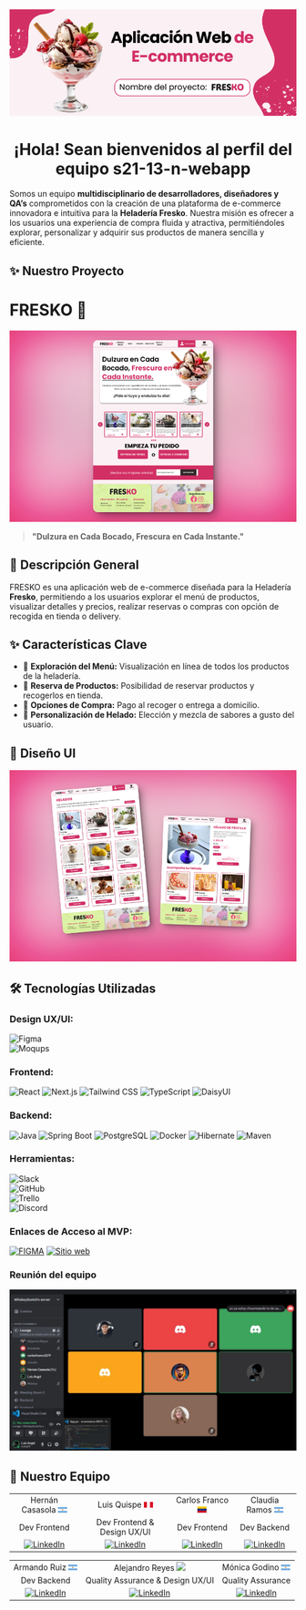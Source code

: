 <div align="center">
<img src="https://github.com/No-Country-simulation/s21-13-n-webapp/blob/main/img/Portada Fresko.png" alt="equipoportada" />
</div>

<h1 align="center">¡Hola! Sean bienvenidos al perfil del equipo s21-13-n-webapp </h1>

Somos un equipo **multidisciplinario de desarrolladores, diseñadores y QA’s** comprometidos con la creación de una plataforma de e-commerce innovadora e intuitiva para la **Heladería Fresko**. Nuestra misión es ofrecer a los usuarios una experiencia de compra fluida y atractiva, permitiéndoles explorar, personalizar y adquirir sus productos de manera sencilla y eficiente.

## ✨ Nuestro Proyecto

# FRESKO 🍦

<div align="center">
<img src="https://github.com/No-Country-simulation/s21-13-n-webapp/blob/main/img/HomeFresko.png" alt="portada" />
</div>

> **"Dulzura en Cada Bocado, Frescura en Cada Instante."**

## 📌 Descripción General

FRESKO es una aplicación web de e-commerce diseñada para la Heladería **Fresko**, permitiendo a los usuarios explorar el menú de productos, visualizar detalles y precios, realizar reservas o compras con opción de recogida en tienda o delivery.

## ✨ Características Clave

- 📜 **Exploración del Menú:** Visualización en línea de todos los productos de la heladería.
- 🛒 **Reserva de Productos:** Posibilidad de reservar productos y recogerlos en tienda.
- 🚚 **Opciones de Compra:** Pago al recoger o entrega a domicilio.
- 🎨 **Personalización de Helado:** Elección y mezcla de sabores a gusto del usuario.

## 🎨 Diseño UI

<div align="center">
<img src="https://github.com/No-Country-simulation/s21-13-n-webapp/blob/main/img/uifresko.png" alt="DiseñoUI" />
</div>

## 🛠️ Tecnologías Utilizadas

### **Design UX/UI:**

![Figma](https://img.shields.io/badge/Figma-F24E1E?style=for-the-badge&logo=figma&logoColor=white)  
![Moqups](https://img.shields.io/badge/Moqups-2F8CBB?style=for-the-badge&logo=moqups&logoColor=white)

### **Frontend:**

![React](https://img.shields.io/badge/React-20232A?style=for-the-badge&logo=react&logoColor=61DAFB)
![Next.js](https://img.shields.io/badge/Next.js-000000?style=for-the-badge&logo=nextdotjs&logoColor=white)
![Tailwind CSS](https://img.shields.io/badge/Tailwind_CSS-38B2AC?style=for-the-badge&logo=tailwind-css&logoColor=white)
![TypeScript](https://img.shields.io/badge/TypeScript-007ACC?style=for-the-badge&logo=typescript&logoColor=white)
![DaisyUI](https://img.shields.io/badge/DaisyUI-5A0EF8?style=for-the-badge&logo=daisyui&logoColor=white)

### **Backend:**

![Java](https://img.shields.io/badge/Java-ED8B00?style=for-the-badge&logo=openjdk&logoColor=white)
![Spring Boot](https://img.shields.io/badge/Spring%20Boot-6DB33F?style=for-the-badge&logo=springboot&logoColor=white)
![PostgreSQL](https://img.shields.io/badge/PostgreSQL-316192?style=for-the-badge&logo=postgresql&logoColor=white)
![Docker](https://img.shields.io/badge/Docker-2496ED?style=for-the-badge&logo=docker&logoColor=white)
![Hibernate](https://img.shields.io/badge/Hibernate-59666C?style=for-the-badge&logo=hibernate&logoColor=white)
![Maven](https://img.shields.io/badge/Maven-C71A36?style=for-the-badge&logo=apachemaven&logoColor=white)

### **Herramientas:**

![Slack](https://img.shields.io/badge/Slack-4A154B?style=for-the-badge&logo=slack&logoColor=white)  
![GitHub](https://img.shields.io/badge/GitHub-181717?style=for-the-badge&logo=github&logoColor=white)  
![Trello](https://img.shields.io/badge/Trello-0052CC?style=for-the-badge&logo=trello&logoColor=white)  
![Discord](https://img.shields.io/badge/Discord-5865F2?style=for-the-badge&logo=discord&logoColor=white)

### **Enlaces de Acceso al MVP:**

[![FIGMA](https://img.shields.io/badge/figma-9C55F7?style=for-the-badge&logo=figma&logoColor=white)](https://www.figma.com/design/MqCs0Jc9ryOe1KTtI7AnIR/E-commerce-de-Helader%C3%ADa?node-id=0-1&t=Ou1CPCHWtmK3y9q1-1)
[![Sitio web](https://img.shields.io/website?url=https%3A%2F%2Ffipe.cl&style=for-the-badge)](https://heladeria-deploy.vercel.app/)

### **Reunión del equipo**

<div align="center">
<img src="https://github.com/No-Country-simulation/s21-13-n-webapp/blob/main/img/reunion.jpg" alt="Captura" />
</div>

## 🤝 Nuestro Equipo

<table align="center">
  
  <tr>
    <td align="center">Hernán Casasola <img src="https://github.com/No-Country-simulation/s21-13-n-webapp/blob/main/img/ar.png" width="16" /></td>
    <td align="center">Luis Quispe <img src="https://github.com/No-Country-simulation/s21-13-n-webapp/blob/main/img/pe.png" width="16" /></td>
    <td align="center">Carlos Franco <img src="https://github.com/No-Country-simulation/s21-13-n-webapp/blob/main/img/ve.png" width="16" /></td>
    <td align="center">Claudia Ramos <img src="https://github.com/No-Country-simulation/s21-13-n-webapp/blob/main/img/ar.png" width="16" /></td>
  </tr>
  <tr>
    <td align="center">Dev Frontend</td>
    <td align="center">Dev Frontend & Design UX/UI</td>
    <td align="center">Dev Frontend</td>
    <td align="center">Dev Backend</td>
  </tr>
  <tr>
    <td align="center"><a href="https://www.linkedin.com/in/hernan-casasola/">
    	<img src="https://img.shields.io/badge/LinkedIn-0A66C2?style=for-the-badge&logo=linkedin&logoColor=white" alt="LinkedIn" />
    </a></td>
    <td align="center"><a href="https://www.linkedin.com/in/luis-angel-quispe/">
    	<img src="https://img.shields.io/badge/LinkedIn-0A66C2?style=for-the-badge&logo=linkedin&logoColor=white" alt="LinkedIn" />
    </a></td>
    <td align="center"><a href="">
    	<img src="https://img.shields.io/badge/LinkedIn-0A66C2?style=for-the-badge&logo=linkedin&logoColor=white" alt="LinkedIn" />
    </a></td>
    <td align="center"><a href="https://www.linkedin.com/in/claudialisramos/">
    	<img src="https://img.shields.io/badge/LinkedIn-0A66C2?style=for-the-badge&logo=linkedin&logoColor=white" alt="LinkedIn" />
    </a></td>
  </tr>

</table>

<table align="center">
  <tr>
    <td align="center">Armando Ruiz <img src="https://github.com/No-Country-simulation/c23-68-webapp/blob/main/img/ar.png" width="16" /></td>
    <td align="center">Alejandro Reyes <img src="https://github.com/No-Country-simulation/c23-68-webapp/blob/main/img/mex.png" width="16" /></td>
    <td align="center">Mónica Godino <img src="https://github.com/No-Country-simulation/c23-68-webapp/blob/main/img/ar.png" width="16" /></td>
  </tr>
  <tr>
    <td align="center">Dev Backend</td>
    <td align="center">Quality Assurance & Design UX/UI</td>
    <td align="center">Quality Assurance</td>
  </tr>
  <tr>
    <td align="center"><a href="https://www.linkedin.com/in/ariel-rz/">
    	<img src="https://img.shields.io/badge/LinkedIn-0A66C2?style=for-the-badge&logo=linkedin&logoColor=white" alt="LinkedIn" />
    </a></td>
    <td align="center"><a href="https://www.linkedin.com/in/alejandro-reyes-software-qa-engineer/">
    	<img src="https://img.shields.io/badge/LinkedIn-0A66C2?style=for-the-badge&logo=linkedin&logoColor=white" alt="LinkedIn" />
    </a></td>
        <td align="center"><a href="https://www.linkedin.com/in/m%C3%B3nica-godino-2ab231158/">
    	<img src="https://img.shields.io/badge/LinkedIn-0A66C2?style=for-the-badge&logo=linkedin&logoColor=white" alt="LinkedIn" />
    </a></td>
  </tr>
  
</table>
